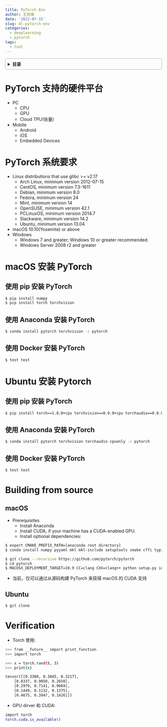 ```yaml
---
title: PyTorch Env
author: 王哲峰
date: '2022-07-15'
slug: dl-pytorch-env
categories:
  - deeplearning
  - pytorch
tags:
  - tool
---
```


<style>
details {
    border: 1px solid #aaa;
    border-radius: 4px;
    padding: .5em .5em 0;
}
summary {
    font-weight: bold;
    margin: -.5em -.5em 0;
    padding: .5em;
}
details[open] {
    padding: .5em;
}
details[open] summary {
    border-bottom: 1px solid #aaa;
    margin-bottom: .5em;
}
</style>

<details><summary>目录</summary><p>

- [PyTorch 支持的硬件平台](#pytorch-支持的硬件平台)
- [PyTorch 系统要求](#pytorch-系统要求)
- [macOS 安装 PyTorch](#macos-安装-pytorch)
  - [使用 pip 安装 PyTorch](#使用-pip-安装-pytorch)
  - [使用 Anaconda 安装 PyTorch](#使用-anaconda-安装-pytorch)
  - [使用 Docker 安装 PyTorch](#使用-docker-安装-pytorch)
- [Ubuntu 安装 Pytorch](#ubuntu-安装-pytorch)
  - [使用 pip 安装 PyTorch](#使用-pip-安装-pytorch-1)
  - [使用 Anaconda 安装 PyTorch](#使用-anaconda-安装-pytorch-1)
  - [使用 Docker 安装 PyTorch](#使用-docker-安装-pytorch-1)
- [Building from source](#building-from-source)
  - [macOS](#macos)
  - [Ubuntu](#ubuntu)
- [Verification](#verification)
</p></details><p></p>


# PyTorch 支持的硬件平台

- PC
	- CPU
	- GPU
	- Cloud TPU(张量)
- Mobile
	- Android 
	- iOS
	- Embedded Devices

# PyTorch 系统要求

- Linux distributions that use glibc >= v2.17
    - Arch Linux, minimum version 2012-07-15
    - CentOS, minimum version 7.3-1611
    - Debian, minimum version 8.0
    - Fedora, minimum version 24
    - Mint, minimum version 14
    - OpenSUSE, minimum version 42.1
    - PCLinuxOS, minimum version 2014.7
    - Slackware, minimum version 14.2
    - Ubuntu, minimum version 13.04
- macOS 10.10(Yosemite) or above
- Windows
    - Windows 7 and greater; Windows 10 or greater recommended.
    - Windows Server 2008 r2 and greater

# macOS 安装 PyTorch

## 使用 pip 安装 PyTorch

```bash
$ pip install numpy
$ pip install torch torchvision
```

## 使用 Anaconda 安装 PyTorch

```bash
$ conda install pytorch torchvision -c pytorch
```

## 使用 Docker 安装 PyTorch

```bash
$ test test
```

# Ubuntu 安装 Pytorch

## 使用 pip 安装 PyTorch

```bash
$ pip install torch==1.8.0+cpu torchvision==0.9.0+cpu torchaudio==0.8.0 -f https://download.pytorch.org/whl/torch_stable.html
```

## 使用 Anaconda 安装 PyTorch

```bash
$ conda install pytorch torchvision torchaudio cpuonly -c pytorch
```

## 使用 Docker 安装 PyTorch

```bash
$ test test
```

# Building from source

## macOS

- Prerequisites
    - Install Anaconda
    - Install CUDA, if your machine has a CUDA-enabled GPU.
    - Install optional dependencies:

```bash
$ export CMAKE_PREFIX_PATH=[anaconda root directory]
$ conda install numpy pyyaml mkl mkl-include setuptools cmake cffi typing
```

```bash
$ git clone --recursive https://github.com/pytorch/pytorch
$ cd pytorch
$ MACOSX_DEPLOYMENT_TARGET=10.9 CC=clang CXX=clang++ python setup.py install
```

- 当前，仅可以通过从源码构建 PyTorch 来获得 macOS 的 CUDA 支持

## Ubuntu

```bash
$ git clone 
```

# Verification

- Torch 使用:

```bash
>>> from __future__ import print_function
>>> import torch

>>> x = torch.rand(5, 3)
>>> print(x)

tensor([[0.3380, 0.3845, 0.3217],
	[0.8337, 0.9050, 0.2650],
	[0.2979, 0.7141, 0.9069],
	[0.1449, 0.1132, 0.1375],
	[0.4675, 0.3947, 0.1426]])
```

- GPU dirver 和 CUDA:

```bash
import torch
torch.cuda.is_available()
```

